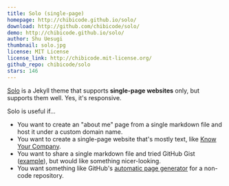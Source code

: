 ```yaml
---
title: Solo (single-page)
homepage: http://chibicode.github.io/solo/
download: http://github.com/chibicode/solo/
demo: http://chibicode.github.io/solo/
author: Shu Uesugi
thumbnail: solo.jpg
license: MIT License
license_link: http://chibicode.mit-license.org/
github_repo: chibicode/solo
stars: 146
---
```


[Solo](http://chibicode.github.io/solo) is a Jekyll theme that supports
**single-page websites** only, but supports them well. Yes, it's
responsive.

Solo is useful if...

* You want to create an "about me" page from a single markdown file and
  host it under a custom domain name.
* You want to create a single-page website that's mostly text, like
  [Know Your Company](https://knowyourcompany.com/).
* You want to share a single markdown file and tried GitHub Gist
  ([example](https://gist.github.com/dypsilon/5819504)), but would like
  something nicer-looking.
* You want something like GitHub's [automatic page
  generator](http://pages.github.com/) for a non-code repository.
